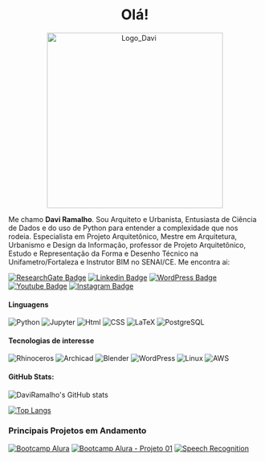 <h1 align = "center"> Olá! </h1>

<div align = "center">
  <div>
  <img src = "http://collab.arq.br/images/GF_collab.gif" alt = "Logo_Davi" width = "350" />
  </div>
</div>

Me chamo **Davi Ramalho**. Sou Arquiteto e Urbanista, Entusiasta de Ciência de Dados e do uso de Python para entender a complexidade que nos rodeia. Especialista em Projeto Arquitetônico, Mestre em Arquitetura, Urbanismo e Design da Informação, professor de Projeto Arquitetônico, Estudo e Representação da Forma e Desenho Técnico na Unifametro/Fortaleza e Instrutor BIM no SENAI/CE. Me encontra ai:
  
[![ResearchGate Badge](https://img.shields.io/badge/-DaviAndrade-gray?style=flat&labelColor=00CCBB&logo=ResearchGate&logoColor=white&link=https://www.researchgate.net/profile/Davi-Andrade)](https://www.researchgate.net/profile/Davi-Andrade)
[![Linkedin Badge](https://img.shields.io/badge/-arqdaviramalho-gray?style=flat&labelColor=0A66C2&logo=Linkedin&logoColor=white&link=https://www.linkedin.com/in/arqdaviramalho)](https://www.linkedin.com/in/arqdaviramalho)
[![WordPress Badge](https://img.shields.io/badge/-terreiramanomade.com-gray?style=flat&labelColor=21759B&logo=WordPress&logoColor=white&link=https://www.terreiramanomade.com/)](https://www.terreiramanomade.com/)
[![Youtube Badge](https://img.shields.io/badge/-davirrandrade-gray?style=flat&labelColor=FF0000&logo=youtube&logoColor=white&link=https://www.youtube.com/user/davirrandrade)](https://www.youtube.com/user/davirrandrade)
[![Instagram Badge](https://img.shields.io/badge/-daviramalho_arq-gray?style=flat&labelColor=E4405F&logo=Instagram&logoColor=white&link=https://www.instagram.com/daviramalho_arq/)](https://www.instagram.com/daviramalho_arq/)

#### Linguagens

![Python](https://img.shields.io/badge/-Python-000?&logo=Python&logoColor=white&color=gray)
![Jupyter](https://img.shields.io/badge/-Jupyter-000?&logo=Jupyter&logoColor=white&color=gray)
![Html](https://img.shields.io/badge/-Html-000?&logo=html5&logoColor=white&color=gray)
![CSS](https://img.shields.io/badge/-CSS-000?&logo=CSS3&color=gray)
![LaTeX](https://img.shields.io/badge/-LaTeX-000?&logo=LaTeX&color=gray)
![PostgreSQL](https://img.shields.io/badge/-PostgreSQL-000?&logo=PostgreSQL&logoColor=white&color=gray)

#### Tecnologias de interesse

![Rhinoceros](https://img.shields.io/badge/-Rhino3D-000?&logo=Rhinoceros&color=gray)
![Archicad](https://img.shields.io/badge/-Archicad-000?&logo=Archicad&color=gray)
![Blender](https://img.shields.io/badge/-Blender-000?&logo=Blender&color=gray)
![WordPress](https://img.shields.io/badge/-WordPress-000?&logo=WordPress&color=gray)
![Linux](https://img.shields.io/badge/-Linux-000?&logo=Linux&logoColor=white&color=gray)
![AWS](https://img.shields.io/badge/-AWS-000?&logo=Amazon-AWS&logoColor=white&color=gray)

#### GitHub Stats:

![DaviRamalho's GitHub stats](https://github-readme-stats.vercel.app/api?username=daviramalho&theme=nord&show_icons=true&count_private=true)

[![Top Langs](https://github-readme-stats.vercel.app/api/top-langs/?username=daviramalho&theme=nord&show_icons=true&count_private=true)](https://github.com/daviramalho/github-readme-stats)

### Principais Projetos em Andamento

[![Bootcamp Alura](https://github-readme-stats.vercel.app/api/pin/?username=daviramalho&repo=Bootcamp-DS2-Alura&theme=nord&show_icons=true)](https://github.com/daviramalho/Bootcamp-DS2-Alura)
[![Bootcamp Alura - Projeto 01](https://github-readme-stats.vercel.app/api/pin/?username=daviramalho&repo=Bootcamp-DS2-Alura-Projeto_01&theme=nord&show_icons=true)](https://github.com/daviramalho/Bootcamp-DS2-Alura-Projeto_01)
[![Speech Recognition](https://github-readme-stats.vercel.app/api/pin/?username=daviramalho&repo=Speech-Recognition&theme=nord&show_icons=true)](https://github.com/daviramalho/Speech-Recognition)
